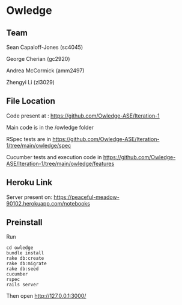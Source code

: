 # Owledge

## Team
Sean Capaloff-Jones (sc4045)

George Cherian (gc2920)

Andrea McCormick (amm2497)

Zhengyi Li (zl3029)

## File Location

Code present at : https://github.com/Owledge-ASE/Iteration-1

Main code is in the /owledge folder

RSpec tests are in https://github.com/Owledge-ASE/Iteration-1/tree/main/owledge/spec

Cucumber tests and execution code in https://github.com/Owledge-ASE/Iteration-1/tree/main/owledge/features

## Heroku Link

Server present on: https://peaceful-meadow-90102.herokuapp.com/notebooks

## Preinstall


Run
```
cd owledge
bundle install 
rake db:create 
rake db:migrate
rake db:seed
cucumber
rspec
rails server

```
Then open http://127.0.0.1:3000/ 

